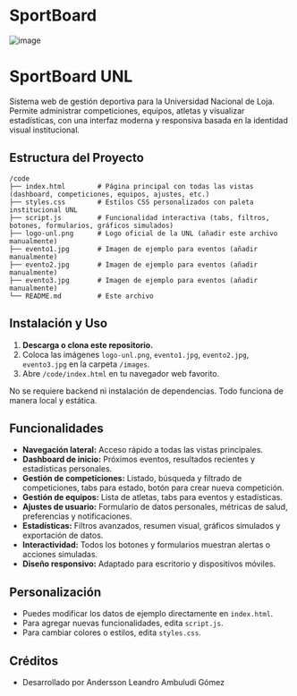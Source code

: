 # SportBoard 


![image](https://github.com/user-attachments/assets/2b902cbf-65bf-417e-9c93-5572fb137e33)


# SportBoard UNL

Sistema web de gestión deportiva para la Universidad Nacional de Loja. Permite administrar competiciones, equipos, atletas y visualizar estadísticas, con una interfaz moderna y responsiva basada en la identidad visual institucional.

## Estructura del Proyecto

```
/code
├── index.html        # Página principal con todas las vistas (dashboard, competiciones, equipos, ajustes, etc.)
├── styles.css        # Estilos CSS personalizados con paleta institucional UNL
├── script.js         # Funcionalidad interactiva (tabs, filtros, botones, formularios, gráficos simulados)
├── logo-unl.png      # Logo oficial de la UNL (añadir este archivo manualmente)
├── evento1.jpg       # Imagen de ejemplo para eventos (añadir manualmente)
├── evento2.jpg       # Imagen de ejemplo para eventos (añadir manualmente)
├── evento3.jpg       # Imagen de ejemplo para eventos (añadir manualmente)
└── README.md         # Este archivo
```

## Instalación y Uso

1. **Descarga o clona este repositorio.**
2. Coloca las imágenes `logo-unl.png`, `evento1.jpg`, `evento2.jpg`, `evento3.jpg` en la carpeta `/images`.
3. Abre `/code/index.html` en tu navegador web favorito.

No se requiere backend ni instalación de dependencias. Todo funciona de manera local y estática.

## Funcionalidades

- **Navegación lateral:** Acceso rápido a todas las vistas principales.
- **Dashboard de inicio:** Próximos eventos, resultados recientes y estadísticas personales.
- **Gestión de competiciones:** Listado, búsqueda y filtrado de competiciones, tabs para estado, botón para crear nueva competición.
- **Gestión de equipos:** Lista de atletas, tabs para eventos y estadísticas.
- **Ajustes de usuario:** Formulario de datos personales, métricas de salud, preferencias y notificaciones.
- **Estadísticas:** Filtros avanzados, resumen visual, gráficos simulados y exportación de datos.
- **Interactividad:** Todos los botones y formularios muestran alertas o acciones simuladas.
- **Diseño responsivo:** Adaptado para escritorio y dispositivos móviles.

## Personalización

- Puedes modificar los datos de ejemplo directamente en `index.html`.
- Para agregar nuevas funcionalidades, edita `script.js`.
- Para cambiar colores o estilos, edita `styles.css`.

## Créditos

- Desarrollado por Andersson Leandro Ambuludi Gómez
